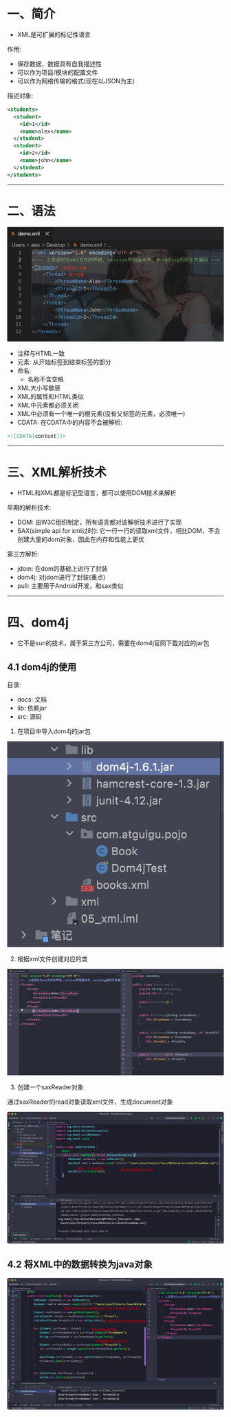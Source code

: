 # 一、简介

- XML是可扩展的标记性语言



作用:

- 保存数据，数据具有自我描述性
- 可以作为项目/模块的配置文件
- 可以作为网络传输的格式(现在以JSON为主)



描述对象:

```xml
<students>
  <student>
    <id>1</id>
    <name>alex</name>
  </student>
  <student>
    <id>2</id>
    <name>john</name>
  </student>
</students>
```

<hr>















# 二、语法

![Xnip2021-12-03_21-16-34](XML.asset/Xnip2021-12-03_21-16-34.jpg)





- 注释与HTML一致
- 元素: 从开始标签到结束标签的部分
- 命名:
    - 名称不含空格
- XML大小写敏感
- XML的属性和HTML类似
- XML中元素都必须关闭
- XML中必须有一个唯一的根元素(没有父标签的元素，必须唯一)
- CDATA: 在CDATA中的内容不会被解析:

```xml
<![CDATA[content]]>
```

<hr>













# 三、XML解析技术

- HTML和XML都是标记型语言，都可以使用DOM技术来解析



早期的解析技术:

- DOM: 由W3C组织制定，所有语言都对该解析技术进行了实现
- SAX(simple api for xml过时): 它一行一行的读取xml文件，相比DOM，不会创建大量的dom对象，因此在内存和性能上更优





第三方解析:

- jdom: 在dom的基础上进行了封装
- dom4j: 对jdom进行了封装(重点)
- pull: 主要用于Android开发，和sax类似

****



















# 四、dom4j

- 它不是sun的技术，属于第三方公司，需要在dom4j官网下载对应的jar包





## 4.1 dom4j的使用



目录:

- docs: 文档
- lib: 依赖jar
- src: 源码





1. 在项目中导入dom4j的jar包

![Xnip2021-12-03_21-48-09](XML.asset/Xnip2021-12-03_21-48-09.jpg)



2. 根据xml文件创建对应的类

![Xnip2021-12-03_21-52-19](XML.asset/Xnip2021-12-03_21-52-19.jpg)







3. 创建一个saxReader对象

通过saxReader的read对象读取xml文件，生成document对象

![Xnip2021-12-03_22-19-13](XML.asset/Xnip2021-12-03_22-19-13.jpg)









## 4.2 将XML中的数据转换为java对象

![Xnip2021-12-03_22-35-54](XML.asset/Xnip2021-12-03_22-35-54.jpg)











